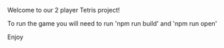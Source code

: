 Welcome to our 2 player Tetris project!

To run the game you will need to run 'npm run build' and 'npm run open'

Enjoy
